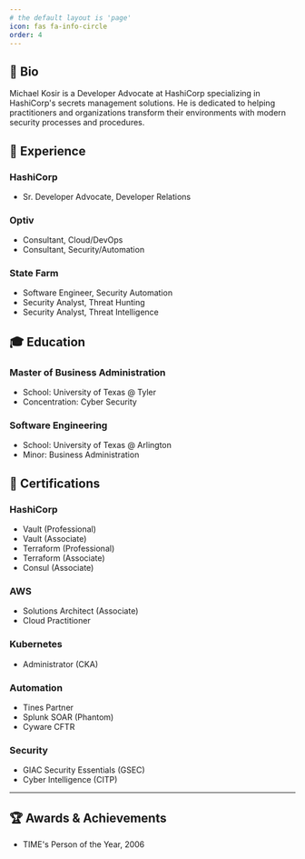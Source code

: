 ```yaml
---
# the default layout is 'page'
icon: fas fa-info-circle
order: 4
---
```



## 👋 Bio

Michael Kosir is a Developer Advocate at HashiCorp specializing in HashiCorp's secrets management solutions. He is dedicated to helping practitioners and organizations transform their environments with modern security processes and procedures.



## 🏢 Experience

### HashiCorp
- Sr. Developer Advocate, Developer Relations

### Optiv
- Consultant, Cloud/DevOps 
- Consultant, Security/Automation

### State Farm
- Software Engineer, Security Automation
- Security Analyst, Threat Hunting
- Security Analyst, Threat Intelligence

## 🎓 Education

### Master of Business Administration
- School: University of Texas @ Tyler
- Concentration: Cyber Security

### Software Engineering
- School: University of Texas @ Arlington
- Minor: Business Administration

## 📜 Certifications

### HashiCorp
- Vault (Professional)
- Vault (Associate)
- Terraform (Professional)
- Terraform (Associate)
- Consul (Associate)

### AWS
- Solutions Architect (Associate)
- Cloud Practitioner

### Kubernetes
- Administrator (CKA)

### Automation
- Tines Partner
- Splunk SOAR (Phantom)
- Cyware CFTR

### Security
- GIAC Security Essentials (GSEC)
- Cyber Intelligence (CITP)

---

## 🏆 Awards & Achievements
- TIME's Person of the Year, 2006
